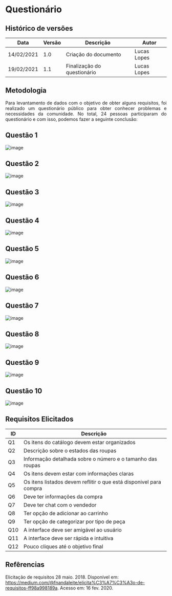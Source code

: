 # Questionário

## Histórico de versões 

| Data | Versão | Descrição | Autor |
|------|--------|-----------|-------|
| 14/02/2021 | 1.0 | Criação do documento | Lucas Lopes |
| 19/02/2021 | 1.1 | Finalização do questionário | Lucas Lopes |

## Metodologia

<p align="justify"> Para levantamento de dados com o objetivo de obter alguns requisitos, foi realizado um questionário público para obter conhecer problemas e necessidades da comunidade. No total, 24 pessoas participaram  do questionário e com isso, podemos fazer a seguinte conclusão: </p>

## Questão 1

![image](https://user-images.githubusercontent.com/38164895/108523338-8b2f3400-72ac-11eb-953f-53665a48bf30.png)


## Questão 2

![image](https://user-images.githubusercontent.com/38164895/108523466-b44fc480-72ac-11eb-8fdd-d25b75d719a1.png)

## Questão 3

![image](https://user-images.githubusercontent.com/38164895/108523853-2a542b80-72ad-11eb-8a5c-8b5c0c9dfb1d.png)


## Questão 4

![image](https://user-images.githubusercontent.com/38164895/108524046-61c2d800-72ad-11eb-9c1c-35c6331a24a3.png)


## Questão 5

![image](https://user-images.githubusercontent.com/38164895/108525386-c7fc2a80-72ae-11eb-842b-ba87b41a0542.png)


## Questão 6

![image](https://user-images.githubusercontent.com/38164895/108524430-c54d0580-72ad-11eb-8ac4-51fc746678a1.png)

## Questão 7

![image](https://user-images.githubusercontent.com/38164895/108525548-f5e16f00-72ae-11eb-8965-6329cecba02d.png)

## Questão 8

![image](https://user-images.githubusercontent.com/38164895/108525668-1ad5e200-72af-11eb-8f43-bfe9bfbcb14b.png)

## Questão 9

![image](https://user-images.githubusercontent.com/38164895/108525873-4c4ead80-72af-11eb-8e76-5ad226b897a7.png)

## Questão 10 

![image](https://user-images.githubusercontent.com/38164895/108526096-84ee8700-72af-11eb-9494-a9a4ff640549.png)


## Requisitos Elicitados

| ID | Descrição | 
|------|--------|
| Q1 | Os itens do catálogo devem estar organizados |
| Q2 | Descrição sobre o estados das roupas |
| Q3 | Informação detalhada sobre o número e o tamanho das roupas |
| Q4 | Os itens devem estar com informações claras |
| Q5 | Os itens listados devem reflitir o que está disponivel para compra |
| Q6 | Deve ter informações da compra |
| Q7 | Deve ter chat com o vendedor |
| Q8 | Ter opção de adicionar ao carrinho |
| Q9 | Ter opção de categorizar por tipo de peça |
| Q10 | A interface deve ser amigável ao usuário |
| Q11 | A interface deve ser rápida e intuitiva |
| Q12 | Pouco cliques até o objetivo final |


## Refêrencias

Elicitação de requisitos 28 maio. 2018. Disponível em: https://medium.com/@fnandaleite/elicita%C3%A7%C3%A3o-de-requisitos-ff98a998189a. Acesso em: 16 fev. 2020.
